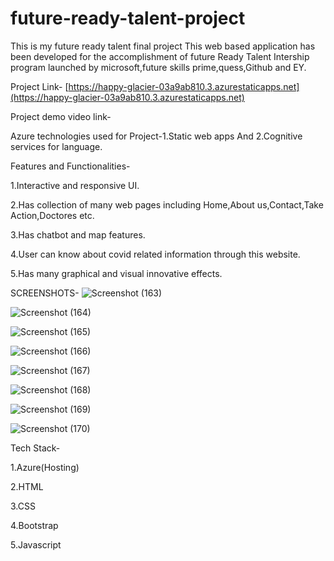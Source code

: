 # future-ready-talent-project
This  is my future ready talent final project
This web based application has been developed for the accomplishment of future Ready Talent Intership program launched by microsoft,future skills prime,quess,Github and EY.

Project Link- [https://happy-glacier-03a9ab810.3.azurestaticapps.net](https://happy-glacier-03a9ab810.3.azurestaticapps.net)

Project demo video link-[]()

Azure technologies used for Project-1.Static web apps  And   2.Cognitive services for language.

Features and Functionalities-

1.Interactive and responsive UI.

2.Has collection of many web pages including Home,About us,Contact,Take Action,Doctores etc.

3.Has chatbot and map features.

4.User can know about covid related information through this website.

5.Has many graphical and visual innovative effects.

SCREENSHOTS-
![Screenshot (163)](https://github.com/Rjsunny03/future-ready-talent-project/assets/126224504/82c74a94-3b9a-4796-94d3-b19bf1aaab0e)

![Screenshot (164)](https://github.com/Rjsunny03/future-ready-talent-project/assets/126224504/44121e63-6dde-4a3e-b2a4-fd33616f362e)

![Screenshot (165)](https://github.com/Rjsunny03/future-ready-talent-project/assets/126224504/9775068f-4494-44e5-b3c7-69b211ae9500)

![Screenshot (166)](https://github.com/Rjsunny03/future-ready-talent-project/assets/126224504/10e3779c-0ef0-4ada-8e5f-aa145c6cef20)

![Screenshot (167)](https://github.com/Rjsunny03/future-ready-talent-project/assets/126224504/876cb214-fa38-4599-94a0-863730c79c8c)

![Screenshot (168)](https://github.com/Rjsunny03/future-ready-talent-project/assets/126224504/2be77df9-ffd9-4e17-aad9-7cb60a08257d)

![Screenshot (169)](https://github.com/Rjsunny03/future-ready-talent-project/assets/126224504/1bd709b3-928a-491f-9a98-d2b5a1af3334)

![Screenshot (170)](https://github.com/Rjsunny03/future-ready-talent-project/assets/126224504/ef1e09e1-06b3-436c-8aa7-7a9cde768abd)

Tech Stack-

1.Azure(Hosting)

2.HTML

3.CSS

4.Bootstrap

5.Javascript

